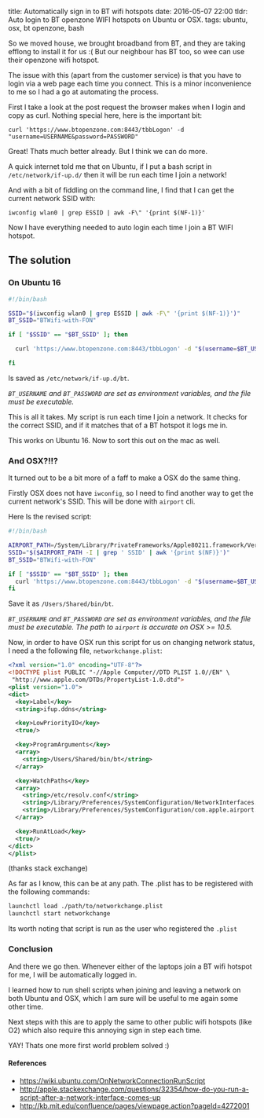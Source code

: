 title: Automatically sign in to BT wifi hotspots
date: 2016-05-07 22:00
tldr: Auto login to BT openzone WIFI hotspots on Ubuntu or OSX.
tags: ubuntu, osx, bt openzone, bash

So we moved house, we brought broadband from BT, and they are taking efflong to
install it for us :( But our neighbour has BT too, so wee can use their openzone
wifi hotspot.

The issue with this (apart from the customer service) is that you have
to login via a web page each time you connect. This is a minor inconvenience to
me so I had a go at automating the process.

First I take a look at the post request the browser makes when I login and
copy as curl. Nothing special here, here is the important bit:

`curl 'https://www.btopenzone.com:8443/tbbLogon' -d "username=USERNAME&password=PASSWORD"`

Great! Thats much better already. But I think we can do more.

A quick internet told me that on Ubuntu, if I put a bash script in
`/etc/network/if-up.d/` then it will be run each time I join a network!

And with a bit of fiddling on the command line, I find that I can get the
current network SSID with:

`iwconfig wlan0 | grep ESSID | awk -F\" '{print $(NF-1)}'`

Now I have everything needed to auto login each time I join a BT WIFI hotspot.

## The solution

### On Ubuntu 16

```bash
#!/bin/bash

SSID="$(iwconfig wlan0 | grep ESSID | awk -F\" '{print $(NF-1)}')"
BT_SSID="BTWifi-with-FON"

if [ "$SSID" == "$BT_SSID" ]; then

  curl 'https://www.btopenzone.com:8443/tbbLogon' -d "$(username=$BT_USERNAME&password=$BT_PASSWORD)"

fi

```

Is saved as `/etc/network/if-up.d/bt`.

*`BT_USERNAME` and `BT_PASSWORD` are set as environment variables, and the file
must be executable.*

This is all it takes. My script is run each time I join a network. It checks
for the correct SSID, and if it matches that of a BT hotspot it logs me in.

This works on Ubuntu 16. Now to sort this out on the mac as well.

### And OSX?!!?

It turned out to be a bit more of a faff to make a OSX do the same thing.

Firstly OSX does not have `iwconfig`, so I need to find another way to get the
current network's SSID. This will be done with `airport` cli.

Here Is the revised script:

```bash
#!/bin/bash

AIRPORT_PATH=/System/Library/PrivateFrameworks/Apple80211.framework/Versions/Current/Resources/airport
SSID="$($AIRPORT_PATH -I | grep ' SSID' | awk '{print $(NF)}')"
BT_SSID="BTWifi-with-FON"

if [ "$SSID" == "$BT_SSID" ]; then
  curl 'https://www.btopenzone.com:8443/tbbLogon' -d "$(username=$BT_USERNAME&password=$BT_PASSWORD)"
fi

```

Save it as `/Users/Shared/bin/bt`.

*`BT_USERNAME` and `BT_PASSWORD` are set as environment variables, and the file
must be executable. The path to `airport` is accurate on OSX >= 10.5.*

Now, in order to have OSX run this script for us on changing network status, I
need a the following file, `networkchange.plist`:

```xml
<?xml version="1.0" encoding="UTF-8"?>
<!DOCTYPE plist PUBLIC "-//Apple Computer//DTD PLIST 1.0//EN" \
 "http://www.apple.com/DTDs/PropertyList-1.0.dtd">
<plist version="1.0">
<dict>
  <key>Label</key>
  <string>ifup.ddns</string>

  <key>LowPriorityIO</key>
  <true/>

  <key>ProgramArguments</key>
  <array>
    <string>/Users/Shared/bin/bt</string>
  </array>

  <key>WatchPaths</key>
  <array>
    <string>/etc/resolv.conf</string>
    <string>/Library/Preferences/SystemConfiguration/NetworkInterfaces.plist</string>
    <string>/Library/Preferences/SystemConfiguration/com.apple.airport.preferences.plist</string>
  </array>

  <key>RunAtLoad</key>
  <true/>
</dict>
</plist>
```

(thanks stack exchange)

As far as I know, this can be at any path.
The .plist has to be registered with the following commands:

```sh
launchctl load ./path/to/networkchange.plist
launchctl start networkchange
```

Its worth noting that script is run as the user who registered the `.plist`

### Conclusion

And there we go then. Whenever either of the laptops join a BT wifi hotspot for
me, I will be automatically logged in.

I learned how to run shell scripts when joining and leaving a network on both
Ubuntu and OSX, which I am sure will be useful to me again some other time.

Next steps with this are to apply the same to other public wifi hotspots
(like O2) which also require this annoying sign in step each time.

YAY! Thats one more first world problem solved :)

#### References

* https://wiki.ubuntu.com/OnNetworkConnectionRunScript
* http://apple.stackexchange.com/questions/32354/how-do-you-run-a-script-after-a-network-interface-comes-up
* http://kb.mit.edu/confluence/pages/viewpage.action?pageId=4272001
